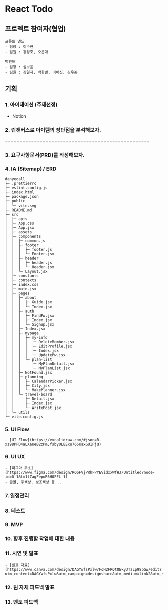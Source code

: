 # React Todo

## 프로젝트 참여자(협업)

```
프론트 엔드
- 팀장 : 이수현
- 팀원 : 강정호, 오은애

백엔드
- 팀장 : 심보윤
- 팀원 : 김일지, 백한별, 이어진, 김우준
```

## 기획

### 1. 아이데이션 (주제선정)

- Notion

### 2. 린캔버스로 아이템의 장단점을 분석해보자.

==================================================

### 3. 요구사항문서(PRD)를 작성해보자.

### 4. IA (Sitemap) / ERD

```
danyeoall
├─ .prettierrc
├─ eslint.config.js
├─ index.html
├─ package.json
├─ public
│  └─ vite.svg
├─ README.md
├─ src
│  ├─ apis
│  ├─ App.css
│  ├─ App.jsx
│  ├─ assets
│  ├─ components
│  │  ├─ common.js
│  │  ├─ footer
│  │  │  ├─ footer.js
│  │  │  └─ Footer.jsx
│  │  ├─ header
│  │  │  ├─ header.js
│  │  │  └─ Header.jsx
│  │  └─ Layout.jsx
│  ├─ constants
│  ├─ contexts
│  ├─ index.css
│  ├─ main.jsx
│  ├─ pages
│  │  ├─ about
│  │  │  ├─ Guide.jsx
│  │  │  └─ Index.jsx
│  │  ├─ auth
│  │  │  ├─ FindPw.jsx
│  │  │  ├─ Index.jsx
│  │  │  └─ Signup.jsx
│  │  ├─ Index.jsx
│  │  ├─ mypage
│  │  │  ├─ my-info
│  │  │  │  ├─ DeleteMember.jsx
│  │  │  │  ├─ EditProfile.jsx
│  │  │  │  ├─ Index.jsx
│  │  │  │  └─ UpdatePw.jsx
│  │  │  └─ plan-list
│  │  │     ├─ MyPlanDetail.jsx
│  │  │     └─ MyPlanList.jsx
│  │  ├─ NotFound.jsx
│  │  ├─ planning
│  │  │  ├─ CalendarPicker.jsx
│  │  │  ├─ City.jsx
│  │  │  └─ MakePlanner.jsx
│  │  └─ travel-board
│  │     ├─ Detail.jsx
│  │     ├─ Index.jsx
│  │     └─ WritePost.jsx
│  └─ utils
└─ vite.config.js

```

### 5. UI Flow

    - [UI Flow](https://excalidraw.com/#json=R-xz98PFD4aLXaKeB2zPm,fsby0LEExu766KaxGUIPjQ)

### 6. UI UX

    - [피그마 주소](https://www.figma.com/design/RO6FVjPRhFPYEVidxxWfHJ/Untitled?node-id=0-1&t=1tZagFepuR6H0FEL-1)
    - 글꼴, 주색상, 보조색상 등...

### 7. 일정관리

### 8. 테스트

### 9. MVP

### 10. 향후 진행할 작업에 대한 내용

### 11. 시연 및 발표

    - [발표 자료](https://www.canva.com/design/DAGYwfsPxlw/FoH2FRQtOEkyJTzLp98bGw/edit?utm_content=DAGYwfsPxlw&utm_campaign=designshare&utm_medium=link2&utm_source=sharebutton)

### 12. 팀 자체 피드백 발표

### 13. 멘토 피드백
